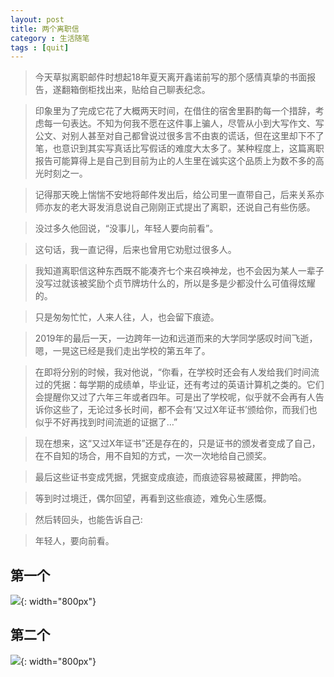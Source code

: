 ```yaml
---
layout: post
title: 两个离职信
category : 生活随笔
tags : [quit]
---
```


>今天草拟离职邮件时想起18年夏天离开鑫诺前写的那个感情真挚的书面报告，遂翻箱倒柜找出来，贴给自己聊表纪念。

>印象里为了完成它花了大概两天时间，在借住的宿舍里斟酌每一个措辞，考虑每一句表达。不知为何我不愿在这件事上骗人，尽管从小到大写作文、写公文、对别人甚至对自己都曾说过很多言不由衷的谎话，但在这里却下不了笔，也意识到其实写真话比写假话的难度大太多了。某种程度上，这篇离职报告可能算得上是自己到目前为止的人生里在诚实这个品质上为数不多的高光时刻之一。

>记得那天晚上惴惴不安地将邮件发出后，给公司里一直带自己，后来关系亦师亦友的老大哥发消息说自己刚刚正式提出了离职，还说自己有些伤感。

>没过多久他回说，“没事儿，年轻人要向前看”。

>这句话，我一直记得，后来也曾用它劝慰过很多人。

>我知道离职信这种东西既不能凑齐七个来召唤神龙，也不会因为某人一辈子没写过就该被奖励个贞节牌坊什么的，所以是多是少都没什么可值得炫耀的。

>只是匆匆忙忙，人来人往，人，也会留下痕迹。

>2019年的最后一天，一边跨年一边和远道而来的大学同学感叹时间飞逝，嗯，一晃这已经是我们走出学校的第五年了。

>在即将分别的时候，我对他说，“你看，在学校时还会有人发给我们时间流过的凭据：每学期的成绩单，毕业证，还有考过的英语计算机之类的。它们会提醒你又过了六年三年或者四年。可是出了学校呢，似乎就不会再有人告诉你这些了，无论过多长时间，都不会有‘又过X年证书’颁给你，而我们也似乎不好再找到时间流逝的证据了…”

>现在想来，这“又过X年证书”还是存在的，只是证书的颁发者变成了自己，在不自知的场合，用不自知的方式，一次一次地给自己颁奖。

>最后这些证书变成凭据，凭据变成痕迹，而痕迹容易被藏匿，押韵哈。

>等到时过境迁，偶尔回望，再看到这些痕迹，难免心生感慨。

>然后转回头，也能告诉自己:

>年轻人，要向前看。


## 第一个


![](   https://themeiwu.com/img/life/life20190305.PNG){: width="800px"}

## 第二个


![](   https://themeiwu.com/img/life/life2019030501.PNG){: width="800px"}
